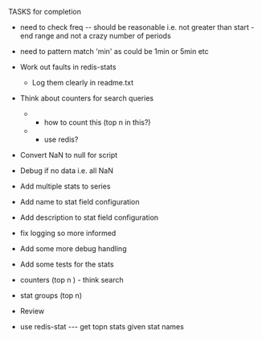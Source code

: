 TASKS for completion

- need to check freq -- should be reasonable i.e. not greater than start - end range and not a crazy number of periods
- need to pattern match 'min' as could be 1min or 5min etc
- Work out faults in redis-stats
  - Log them clearly in readme.txt
- Think about counters for search queries
  - - how to count this (top n in this?)
  - - use redis?
- Convert NaN to null for script
- Debug if no data i.e. all NaN
- Add multiple stats to series
- Add name to stat field configuration
- Add description to stat field configuration
- fix logging so more informed
- Add some more debug handling
- Add some tests for the stats
- counters (top n ) - think search
- stat groups (top n)
- Review




- use redis-stat --- get topn stats given stat names